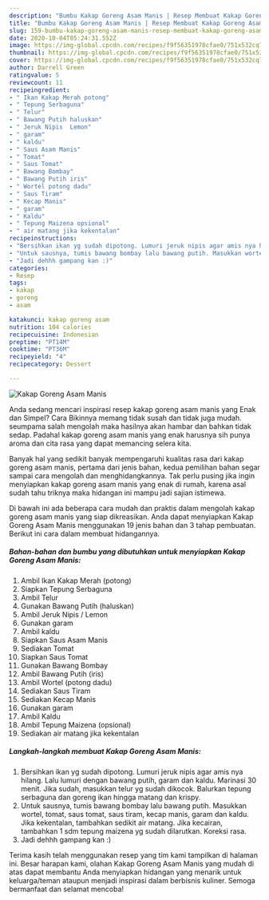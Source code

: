 ```yaml
---
description: "Bumbu Kakap Goreng Asam Manis | Resep Membuat Kakap Goreng Asam Manis Yang Enak Banget"
title: "Bumbu Kakap Goreng Asam Manis | Resep Membuat Kakap Goreng Asam Manis Yang Enak Banget"
slug: 159-bumbu-kakap-goreng-asam-manis-resep-membuat-kakap-goreng-asam-manis-yang-enak-banget
date: 2020-10-04T05:24:31.552Z
image: https://img-global.cpcdn.com/recipes/f9f56351978cfae0/751x532cq70/kakap-goreng-asam-manis-foto-resep-utama.jpg
thumbnail: https://img-global.cpcdn.com/recipes/f9f56351978cfae0/751x532cq70/kakap-goreng-asam-manis-foto-resep-utama.jpg
cover: https://img-global.cpcdn.com/recipes/f9f56351978cfae0/751x532cq70/kakap-goreng-asam-manis-foto-resep-utama.jpg
author: Darrell Green
ratingvalue: 5
reviewcount: 11
recipeingredient:
- " Ikan Kakap Merah potong"
- " Tepung Serbaguna"
- " Telur"
- " Bawang Putih haluskan"
- " Jeruk Nipis  Lemon"
- " garam"
- " kaldu"
- " Saus Asam Manis"
- " Tomat"
- " Saus Tomat"
- " Bawang Bombay"
- " Bawang Putih iris"
- " Wortel potong dadu"
- " Saus Tiram"
- " Kecap Manis"
- " garam"
- " Kaldu"
- " Tepung Maizena opsional"
- " air matang jika kekentalan"
recipeinstructions:
- "Bersihkan ikan yg sudah dipotong. Lumuri jeruk nipis agar amis nya hilang. Lalu lumuri dengan bawang putih, garam dan kaldu. Marinasi 30 menit. Jika sudah, masukkan telur yg sudah dikocok. Balurkan tepung serbaguna dan goreng ikan hingga matang dan krispy."
- "Untuk sausnya, tumis bawang bombay lalu bawang putih. Masukkan wortel, tomat, saus tomat, saus tiram, kecap manis, garam dan kaldu. Jika kekentalan, tambahkan sedikit air matang. Jika kecairan, tambahkan 1 sdm tepung maizena yg sudah dilarutkan. Koreksi rasa."
- "Jadi dehhh gampang kan :)"
categories:
- Resep
tags:
- kakap
- goreng
- asam

katakunci: kakap goreng asam 
nutrition: 104 calories
recipecuisine: Indonesian
preptime: "PT14M"
cooktime: "PT36M"
recipeyield: "4"
recipecategory: Dessert

---
```



![Kakap Goreng Asam Manis](https://img-global.cpcdn.com/recipes/f9f56351978cfae0/751x532cq70/kakap-goreng-asam-manis-foto-resep-utama.jpg)

Anda sedang mencari inspirasi resep kakap goreng asam manis yang Enak dan Simpel? Cara Bikinnya memang tidak susah dan tidak juga mudah. seumpama salah mengolah maka hasilnya akan hambar dan bahkan tidak sedap. Padahal kakap goreng asam manis yang enak harusnya sih punya aroma dan cita rasa yang dapat memancing selera kita.



Banyak hal yang sedikit banyak mempengaruhi kualitas rasa dari kakap goreng asam manis, pertama dari jenis bahan, kedua pemilihan bahan segar sampai cara mengolah dan menghidangkannya. Tak perlu pusing jika ingin menyiapkan kakap goreng asam manis yang enak di rumah, karena asal sudah tahu triknya maka hidangan ini mampu jadi sajian istimewa.


Di bawah ini ada beberapa cara mudah dan praktis dalam mengolah kakap goreng asam manis yang siap dikreasikan. Anda dapat menyiapkan Kakap Goreng Asam Manis menggunakan 19 jenis bahan dan 3 tahap pembuatan. Berikut ini cara dalam membuat hidangannya.

<!--inarticleads1-->

##### Bahan-bahan dan bumbu yang dibutuhkan untuk menyiapkan Kakap Goreng Asam Manis:

1. Ambil  Ikan Kakap Merah (potong)
1. Siapkan  Tepung Serbaguna
1. Ambil  Telur
1. Gunakan  Bawang Putih (haluskan)
1. Ambil  Jeruk Nipis / Lemon
1. Gunakan  garam
1. Ambil  kaldu
1. Siapkan  Saus Asam Manis
1. Sediakan  Tomat
1. Siapkan  Saus Tomat
1. Gunakan  Bawang Bombay
1. Ambil  Bawang Putih (iris)
1. Ambil  Wortel (potong dadu)
1. Sediakan  Saus Tiram
1. Sediakan  Kecap Manis
1. Gunakan  garam
1. Ambil  Kaldu
1. Ambil  Tepung Maizena (opsional)
1. Sediakan  air matang jika kekentalan




<!--inarticleads2-->

##### Langkah-langkah membuat Kakap Goreng Asam Manis:

1. Bersihkan ikan yg sudah dipotong. Lumuri jeruk nipis agar amis nya hilang. Lalu lumuri dengan bawang putih, garam dan kaldu. Marinasi 30 menit. Jika sudah, masukkan telur yg sudah dikocok. Balurkan tepung serbaguna dan goreng ikan hingga matang dan krispy.
1. Untuk sausnya, tumis bawang bombay lalu bawang putih. Masukkan wortel, tomat, saus tomat, saus tiram, kecap manis, garam dan kaldu. Jika kekentalan, tambahkan sedikit air matang. Jika kecairan, tambahkan 1 sdm tepung maizena yg sudah dilarutkan. Koreksi rasa.
1. Jadi dehhh gampang kan :)




Terima kasih telah menggunakan resep yang tim kami tampilkan di halaman ini. Besar harapan kami, olahan Kakap Goreng Asam Manis yang mudah di atas dapat membantu Anda menyiapkan hidangan yang menarik untuk keluarga/teman ataupun menjadi inspirasi dalam berbisnis kuliner. Semoga bermanfaat dan selamat mencoba!
